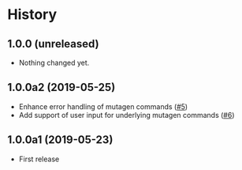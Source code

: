 History
=======

1.0.0 (unreleased)
------------------

- Nothing changed yet.


1.0.0a2 (2019-05-25)
--------------------

- Enhance error handling of mutagen commands ([#5](https://github.com/gfi-centre-ouest/mutagen-helper/issues/5))
- Add support of user input for underlying mutagen commands ([#6](https://github.com/gfi-centre-ouest/mutagen-helper/issues/6))

1.0.0a1 (2019-05-23)
--------------------

- First release
